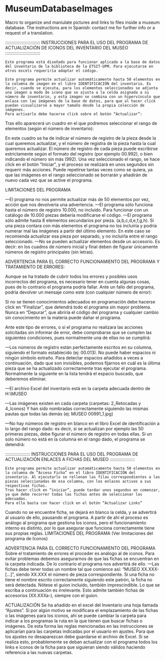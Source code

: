 # MuseumDatabaseImages
Macro to organize and maniulate pictures and links to files inside a museum database. The instructions are in Spanish: contact me for further info or a request of a translation.

::::::::::::::::::::::::::::
INSTRUCCIONES PARA EL USO DEL PROGRAMA DE ACTUALIZACIÓN DE ICONOS DEL INVENTARIO DEL MUSEO
::::::::::::::::::::::::::::

	Este programa está diseñado para funcionar aplicado a la base de datos del inventario de la biblioteca de la ETSIT-UPM. Para ejecutarse en otros excels requeriría adaptar el código.

	Este programa permite actualizar automáticamente hasta 50 elementos en la columna de imagen en el libro IDENTIFICACIÓN del inventario. Es decir, cuando se ejecuta, para los elementos seleccionados se adjunta una imagen a modo de icono que se ajusta a la celda asignada a su número de inventario, y esta imagen se combina con un hipervínculo que enlaza con las imágenes de la base de datos, para que al hacer click puedan visualizarse a mayor tamaño desde la propia colección de imágenes.
	Para activarlo debe hacerse click sobre el botón “Actualizar”:
 
Tras ello aparecerá un cuadro en el que podremos seleccionar el rango de elementos (según el número de inventario):
 
En este cuadro se ha de indicar el número de registro de la pieza desde la cual queremos actualizar, y el número de registra de la pieza hasta la cual queremos actualizar. El número de registro de cada pieza puede escribirse estrictamente según el formato del registro (por ejemplo 00.992), o bien indicando el número sin más (992).
Una vez seleccionado el rango, se hace click en el botón “Iniciar”, y el proceso se realizará en unos segundos sin requerir más acciones. Puede repetirse tantas veces como se quiera, ya que las imágenes en el rango seleccionado se borrarán y añadirán de nuevo cada vez que se active el programa.

LIMITACIONES DEL PROGRAMA

—El programa no nos permite actualizar más de 50 elementos por vez, acción que nos devolvería una advertencia.
—El programa sólo funciona hasta el número de registro 10.000, no incluido. Para funcionar con un catálogo de 10.000 piezas debería modificarse el código.
—El programa sólo admite hasta 8 elementos secundarios por pieza. (a,b,c,d,e,f,g,h). Si una pieza contara con más elementos el programa no los incluiría y podría numerar mal las imágenes a partir del último elemento. En este caso se recomienda actualizar esa pieza por separado, y no incluirla entre el rango seleccionado.
—No se pueden actualizar elementos desde un accesorio. Es decir: en los cuadros de número inicial y final deben de figurar únicamente números de registro principales (sin letras).

ADVERTENCIA PARA EL CORRECTO FUNCIONAMIENTO DEL PROGRAMA Y TRATAMIENTO DE ERRORES:

Aunque se ha tratado de cubrir todos los errores y posibles usos incorrectos del programa, es necesario tener en cuenta algunas cosas, pues de lo contrario el programa podría fallar. Ante un fallo del programa, podría devolver un mensaje como este (con cualquier número de error):
 
Si no se tienen conocimientos adecuados en programación debe hacerse click en “Finalizar”, que detendrá todo el programa sin mayor problema. Nunca en “Depurar”, que abriría el código del programa y cualquier cambio sin conocimiento en la materia puede dañar el programa.

Ante este tipo de errores, o si el programa no realizara las acciones solicitadas sin informar de error, debe comprobarse que se cumplen las siguientes condiciones, pues normalmente una de ellas no se cumplirá:

—Los números de registro están perfectamente escritos en su columna, siguiendo el formato establecido (ej: 00.013). No puede haber espacios ni ningún símbolo extraño. Para detectar espacios añadidos a veces a continuación, dado que son invisibles, podemos fijarnos en cuál es la última pieza que se ha actualizado correctamente tras ejecutar el programa. Normalmente la siguiente en la lista tendrá el espacio buscado, que deberemos eliminar.

—El archivo Excel del inventario está en la carpeta adecuada dentro de H:\MUSEO

—Las imágenes existen en cada carpeta (carpetas: 2_Retocadas y 4_Iconos) Y han sido nombradas correctamente siguiendo las mismas pautas que todas las demás (ej: MUSEO 00991_1.jpg)

—No hay números de registro en blanco en el libro Excel de identificación a lo largo del rango dado: es decir, si se actualizan por ejemplo las 50 primeras piezas, debe figurar el número de registro en todas ellas. Si un solo número no está en la columna en el rango dado, el programa se detendrá:


::::::::::::::::::::
INSTRUCCIONES PARA EL USO DEL PROGRAMA DE ACTUALIZACIÓN ENLACES A FICHAS DEL MUSEO
::::::::::::::::::::

	Este programa permite actualizar automáticamente hasta 50 elementos en la columna de “Acceso Ficha” en el libro IDENTIFICACIÓN del inventario. Al ejecutarlo se rellenan las filas correspondientes a las piezas seleccionadas de esa columna, con los enlaces activos a sus respectivas fichas.
	Tras hacer click en “iniciar”, puede tardar unos segundos en comenzar, ya que debe recorrer todas las fichas antes de seleccionar las adecuadas.
	Para ello basta con hacer click en el botón “Actualizar Links”
Cuando no se encuentre ficha, se dejará en blanco la celda, y se advertirá al usuario de ello, pausando el programa.
A partir de ahí el proceso es análogo al programa que gestiona los iconos, pero el funcionamiento interno es distinto, por lo que asegurar que funciona correctamente tiene sus propias reglas.
LIMITACIONES DEL PROGRAMA
(Ver limitaciones del programa de Iconos)

ADVERTENCIA PARA EL CORRECTO FUNCIONAMIENTO DEL PROGRAMA
	Sobre el tratamiento de errores el proceder es análogo al de iconos.
	Para evitar problemas debemos asegurarnos de que las fichas se encuentran en la carpeta indicada. De lo contrario el programa nos advertirá de ello. 
	—Las fichas debe tener todas un nombre tal que comience así: “MUSEO XX.XXX-[…]”, siendo XX.XXX el número de pieza correspondiente. Si una ficha no tiene el nombre escrito correctamente siguiendo este patrón, la ficha no será detectada. Nótese el guion incluido, también imprescindible. Lo que se escriba a continuación es irrelevante. Esto admite también fichas de accesorios (XX.XXXa-), siempre con el guion.
	

ACTUALIZACIÓN
	Se ha añadido en el excel del Inventario una hoja llamada “Ajustes”.
	Si por algún motivo se modificara el emplazamiento de las fichas o las imágenes para los iconos, ahí se puede cambiar la carpeta para indicar a los programas la ruta en la que tienen que buscar fichas o imágenes. De esta forma las reglas mencionadas en las instrucciones se aplicarían para las carpetas indicadas por el usuario en ajustes. Para que los ajustes no desaparezcan debe guardarse el archivo de Excel. Si se realiza esto, probablemente se deban actualizar con el programa todos los links e iconos de la ficha para que siguieran siendo válidos haciendo referencia a las nuevas carpetas.

